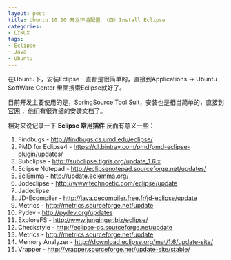 ```yaml
---
layout: post
title: Ubuntu 10.10 开发环境配置 （四）Install Eclipse
categories:
- LINUX
tags:
- Eclipse
- Java
- Ubuntu
---
```

在Ubuntu下，安装Eclipse一直都是很简单的，直接到Applications -&gt; Ubuntu SoftWare Center 里面搜索Eclipse就好了。

目前开发主要使用的是，SpringSource Tool Suit，安装也是相当简单的，直接到[官网](https://spring.io/tools/sts/all) ，他们有很详细的安装文档了。

相对来说记录一下 **Eclipse 常用插件** 反而有意义一些：

1. Findbugs - http://findbugs.cs.umd.edu/eclipse/
2. PMD for Eclipse4 - https://dl.bintray.com/pmd/pmd-eclipse-plugin/updates/
3. Subclipse - http://subclipse.tigris.org/update_1.6.x
4. Eclipse Notepad - http://eclipsenotepad.sourceforge.net/updates/
5. EclEmma - http://update.eclemma.org/
6. Jodeclipse - http://www.technoetic.com/eclipse/update
7. Jadeclipse
8. JD-Ecompiler - http://java.decompiler.free.fr/jd-eclipse/update
9. Metrics - http://metrics.sourceforge.net/update
10. Pydev - http://pydev.org/updates
11. ExploreFS - http://www.junginger.biz/eclipse/
12. Checkstyle - http://eclipse-cs.sourceforge.net/update
13. Metrics - http://metrics.sourceforge.net/update
14. Memory Analyzer - http://download.eclipse.org/mat/1.6/update-site/ 
15. Vrapper - http://vrapper.sourceforge.net/update-site/stable/
